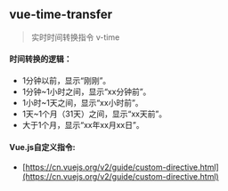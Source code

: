 ## vue-time-transfer

> 实时时间转换指令 v-time

#### 时间转换的逻辑：

- 1分钟以前，显示“刚刚”。
- 1分钟~1小时之间，显示“xx分钟前”。
- 1小时~1天之间，显示“xx小时前”。
- 1天~1个月（31天）之间，显示“xx天前”。
- 大于1个月，显示“xx年xx月xx日”。


#### Vue.js自定义指令:

- [https://cn.vuejs.org/v2/guide/custom-directive.html](https://cn.vuejs.org/v2/guide/custom-directive.html)